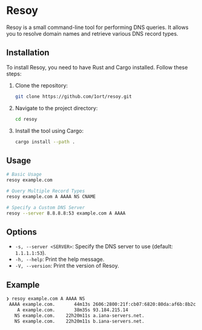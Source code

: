# Resoy

Resoy is a small command-line tool for performing DNS queries. It allows you to resolve domain names and retrieve various DNS record types.

## Installation

To install Resoy, you need to have Rust and Cargo installed. Follow these steps:

1. Clone the repository:

   ```sh
   git clone https://github.com/1ort/resoy.git
   ```

2. Navigate to the project directory:

   ```sh
   cd resoy
   ```

3. Install the tool using Cargo:

   ```sh
   cargo install --path .
   ```
## Usage

```sh
# Basic Usage
resoy example.com

# Query Multiple Record Types
resoy example.com A AAAA NS CNAME

# Specify a Custom DNS Server
resoy --server 8.8.8.8:53 example.com A AAAA
```

## Options

- `-s, --server <SERVER>`: Specify the DNS server to use (default: `1.1.1.1:53`).
- `-h, --help`: Print the help message.
- `-V, --version`: Print the version of Resoy.

## Example

```sh
❯ resoy example.com A AAAA NS
 AAAA example.com.       44m13s 2606:2800:21f:cb07:6820:80da:af6b:8b2c
    A example.com.       38m35s 93.184.215.14
   NS example.com.    22h20m11s a.iana-servers.net.
   NS example.com.    22h20m11s b.iana-servers.net.
```
